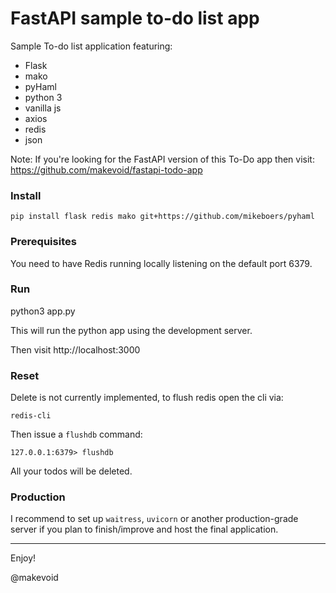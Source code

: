 # FastAPI sample to-do list app

Sample To-do list application featuring:

- Flask
- mako
- pyHaml
- python 3
- vanilla js
- axios
- redis
- json

Note: If you're looking for the FastAPI version of this To-Do app then visit: https://github.com/makevoid/fastapi-todo-app


### Install

    pip install flask redis mako git+https://github.com/mikeboers/pyhaml

### Prerequisites

You need to have Redis running locally listening on the default port 6379.

### Run

   python3 app.py


This will run the python app using the development server.

Then visit http://localhost:3000

### Reset

Delete is not currently implemented, to flush redis open the cli via:

    redis-cli
    
Then issue a `flushdb` command:
 
    127.0.0.1:6379> flushdb
    
All your todos will be deleted.

### Production

I recommend to set up `waitress`, `uvicorn` or another production-grade server if you plan to finish/improve and host the final application.


---

Enjoy!

@makevoid
